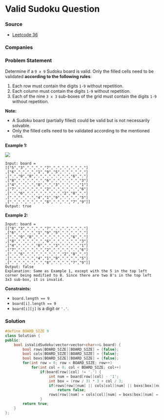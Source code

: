 # Valid Sudoku Question

### Source

* [Leetcode 36](https://leetcode.com/problems/valid-sudoku/)

### Companies



### Problem Statement

Determine if a `9 x 9` Sudoku board is valid. Only the filled cells need to be validated **according to the following rules**:

1. Each row must contain the digits `1-9` without repetition.
2. Each column must contain the digits `1-9` without repetition.
3. Each of the nine `3 x 3` sub-boxes of the grid must contain the digits `1-9` without repetition.

**Note:**

* A Sudoku board \(partially filled\) could be valid but is not necessarily solvable.
* Only the filled cells need to be validated according to the mentioned rules.

**Example 1:** 

![](https://upload.wikimedia.org/wikipedia/commons/thumb/f/ff/Sudoku-by-L2G-20050714.svg/250px-Sudoku-by-L2G-20050714.svg.png)

```text
Input: board = 
[["5","3",".",".","7",".",".",".","."]
,["6",".",".","1","9","5",".",".","."]
,[".","9","8",".",".",".",".","6","."]
,["8",".",".",".","6",".",".",".","3"]
,["4",".",".","8",".","3",".",".","1"]
,["7",".",".",".","2",".",".",".","6"]
,[".","6",".",".",".",".","2","8","."]
,[".",".",".","4","1","9",".",".","5"]
,[".",".",".",".","8",".",".","7","9"]]
Output: true
```

**Example 2:**

```text
Input: board = 
[["8","3",".",".","7",".",".",".","."]
,["6",".",".","1","9","5",".",".","."]
,[".","9","8",".",".",".",".","6","."]
,["8",".",".",".","6",".",".",".","3"]
,["4",".",".","8",".","3",".",".","1"]
,["7",".",".",".","2",".",".",".","6"]
,[".","6",".",".",".",".","2","8","."]
,[".",".",".","4","1","9",".",".","5"]
,[".",".",".",".","8",".",".","7","9"]]
Output: false
Explanation: Same as Example 1, except with the 5 in the top left corner being modified to 8. Since there are two 8's in the top left 3x3 sub-box, it is invalid.
```

**Constraints:**

* `board.length == 9`
* `board[i].length == 9`
* `board[i][j]` is a digit or `'.'`.

### Solution

```cpp
#define BOARD_SIZE 9
class Solution {
public:
    bool isValidSudoku(vector<vector<char>>& board) {
        bool rows[BOARD_SIZE][BOARD_SIZE] = {false};
        bool cols[BOARD_SIZE][BOARD_SIZE] = {false};
        bool boxs[BOARD_SIZE][BOARD_SIZE] = {false};
        for(int row = 0; row < BOARD_SIZE; row++)
            for(int col = 0; col < BOARD_SIZE; col++)
                if(board[row][col] != '.') {  
                    int num = board[row][col] - '1';  
                    int box = (row / 3) * 3 + col / 3;
                    if(rows[row][num] || cols[col][num] || boxs[box][num]) 
                        return false;
                    rows[row][num] = cols[col][num] = boxs[box][num] = true;
                }
        return true;
    }
};
```

